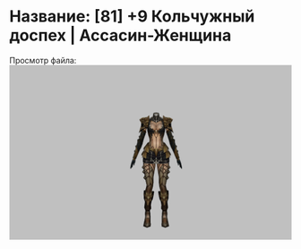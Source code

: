 # Название: [81] +9 Кольчужный доспех | Ассасин-Женщина

Просмотр файла:
![p070005.png](p070005.png)